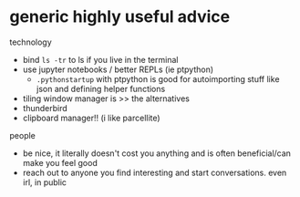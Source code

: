 # generic highly useful advice

technology
- bind `ls -tr` to ls if you live in the terminal
- use jupyter notebooks / better REPLs (ie ptpython)
    - `.pythonstartup` with ptpython is good for autoimporting stuff like json and defining helper functions
- tiling window manager is >> the alternatives
- thunderbird
- clipboard manager!! (i like parcellite)

people
- be nice, it literally doesn't cost you anything and is often beneficial/can make you feel good
- reach out to anyone you find interesting and start conversations. even irl, in public
